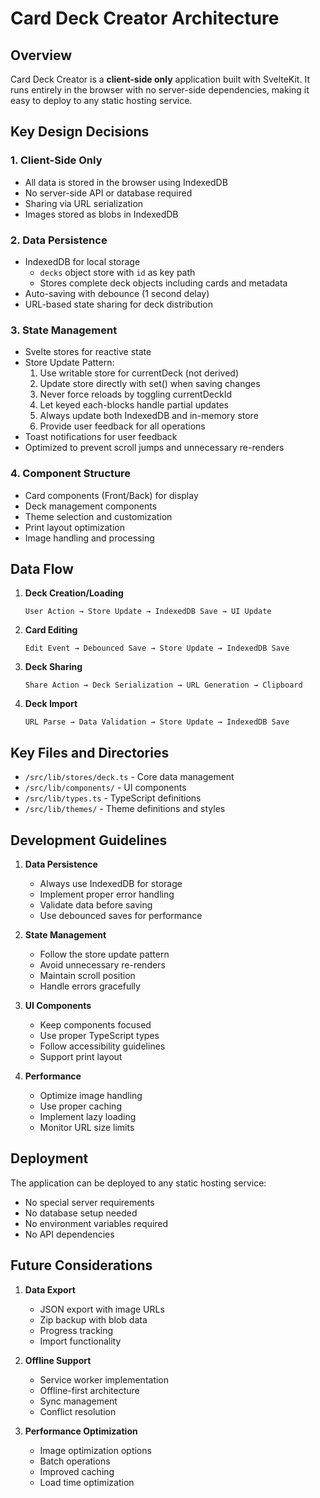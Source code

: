 # Card Deck Creator Architecture

## Overview

Card Deck Creator is a **client-side only** application built with SvelteKit. It runs entirely in the browser with no server-side dependencies, making it easy to deploy to any static hosting service.

## Key Design Decisions

### 1. Client-Side Only
- All data is stored in the browser using IndexedDB
- No server-side API or database required
- Sharing via URL serialization
- Images stored as blobs in IndexedDB

### 2. Data Persistence
- IndexedDB for local storage
  - `decks` object store with `id` as key path
  - Stores complete deck objects including cards and metadata
- Auto-saving with debounce (1 second delay)
- URL-based state sharing for deck distribution

### 3. State Management
- Svelte stores for reactive state
- Store Update Pattern:
  1. Use writable store for currentDeck (not derived)
  2. Update store directly with set() when saving changes
  3. Never force reloads by toggling currentDeckId
  4. Let keyed each-blocks handle partial updates
  5. Always update both IndexedDB and in-memory store
  6. Provide user feedback for all operations
- Toast notifications for user feedback
- Optimized to prevent scroll jumps and unnecessary re-renders

### 4. Component Structure
- Card components (Front/Back) for display
- Deck management components
- Theme selection and customization
- Print layout optimization
- Image handling and processing

## Data Flow

1. **Deck Creation/Loading**
   ```
   User Action → Store Update → IndexedDB Save → UI Update
   ```

2. **Card Editing**
   ```
   Edit Event → Debounced Save → Store Update → IndexedDB Save
   ```

3. **Deck Sharing**
   ```
   Share Action → Deck Serialization → URL Generation → Clipboard
   ```

4. **Deck Import**
   ```
   URL Parse → Data Validation → Store Update → IndexedDB Save
   ```

## Key Files and Directories

- `/src/lib/stores/deck.ts` - Core data management
- `/src/lib/components/` - UI components
- `/src/lib/types.ts` - TypeScript definitions
- `/src/lib/themes/` - Theme definitions and styles

## Development Guidelines

1. **Data Persistence**
   - Always use IndexedDB for storage
   - Implement proper error handling
   - Validate data before saving
   - Use debounced saves for performance

2. **State Management**
   - Follow the store update pattern
   - Avoid unnecessary re-renders
   - Maintain scroll position
   - Handle errors gracefully

3. **UI Components**
   - Keep components focused
   - Use proper TypeScript types
   - Follow accessibility guidelines
   - Support print layout

4. **Performance**
   - Optimize image handling
   - Use proper caching
   - Implement lazy loading
   - Monitor URL size limits

## Deployment

The application can be deployed to any static hosting service:
- No special server requirements
- No database setup needed
- No environment variables required
- No API dependencies

## Future Considerations

1. **Data Export**
   - JSON export with image URLs
   - Zip backup with blob data
   - Progress tracking
   - Import functionality

2. **Offline Support**
   - Service worker implementation
   - Offline-first architecture
   - Sync management
   - Conflict resolution

3. **Performance Optimization**
   - Image optimization options
   - Batch operations
   - Improved caching
   - Load time optimization 